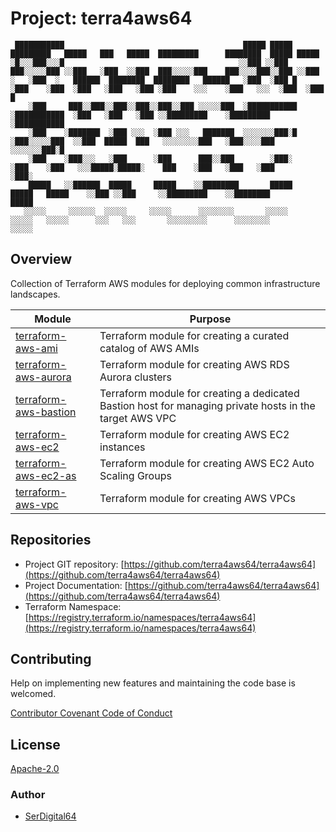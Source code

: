 # Project: terra4aws64

```text
 ███████████                                        █████ █████       █████████   █████   ███   █████  █████████      ████████  █████ █████
░█░░░███░░░█                                       ░░███ ░░███       ███░░░░░███ ░░███   ░███  ░░███  ███░░░░░███    ███░░░░███░░███ ░░███
░   ░███  ░   ██████  ████████  ████████   ██████   ░███  ░███ █    ░███    ░███  ░███   ░███   ░███ ░███    ░░░    ░███   ░░░  ░███  ░███ █
    ░███     ███░░███░░███░░███░░███░░███ ░░░░░███  ░███████████    ░███████████  ░███   ░███   ░███ ░░█████████    ░█████████  ░███████████
    ░███    ░███████  ░███ ░░░  ░███ ░░░   ███████  ░░░░░░░███░█    ░███░░░░░███  ░░███  █████  ███   ░░░░░░░░███   ░███░░░░███ ░░░░░░░███░█
    ░███    ░███░░░   ░███      ░███      ███░░███        ░███░     ░███    ░███   ░░░█████░█████░    ███    ░███   ░███   ░███       ░███░
    █████   ░░██████  █████     █████    ░░████████       █████     █████   █████    ░░███ ░░███     ░░█████████    ░░████████        █████
   ░░░░░     ░░░░░░  ░░░░░     ░░░░░      ░░░░░░░░       ░░░░░     ░░░░░   ░░░░░      ░░░   ░░░       ░░░░░░░░░      ░░░░░░░░        ░░░░░
```

## Overview

Collection of Terraform AWS modules for deploying common infrastructure landscapes.

| Module                                                                        | Purpose                                                                                                 |
| ----------------------------------------------------------------------------- | ------------------------------------------------------------------------------------------------------- |
| [terraform-aws-ami](https://github.com/terra4aws64/terraform-aws-ami)         | Terraform module for creating a curated catalog of AWS AMIs                                             |
| [terraform-aws-aurora](https://github.com/terra4aws64/terraform-aws-aurora)   | Terraform module for creating AWS RDS Aurora clusters                                                   |
| [terraform-aws-bastion](https://github.com/terra4aws64/terraform-aws-bastion) | Terraform module for creating a dedicated Bastion host for managing private hosts in the target AWS VPC |
| [terraform-aws-ec2](https://github.com/terra4aws64/terraform-aws-ec2)         | Terraform module for creating AWS EC2 instances                                                         |
| [terraform-aws-ec2-as](https://github.com/terra4aws64/terraform-aws-ec2-as)   | Terraform module for creating AWS EC2 Auto Scaling Groups                                               |
| [terraform-aws-vpc](https://github.com/terra4aws64/terraform-aws-vpc)         | Terraform module for creating AWS VPCs                                                                  |

## Repositories

- Project GIT repository: [https://github.com/terra4aws64/terra4aws64](https://github.com/terra4aws64/terra4aws64)
- Project Documentation: [https://github.com/terra4aws64/terra4aws64](https://github.com/terra4aws64/terra4aws64)
- Terraform Namespace: [https://registry.terraform.io/namespaces/terra4aws64](https://registry.terraform.io/namespaces/terra4aws64)

## Contributing

Help on implementing new features and maintaining the code base is welcomed.

[Contributor Covenant Code of Conduct](./CODE_OF_CONDUCT.md)

## License

[Apache-2.0](https://www.apache.org/licenses/LICENSE-2.0.txt)

### Author

- [SerDigital64](https://serdigital64.github.io/)
